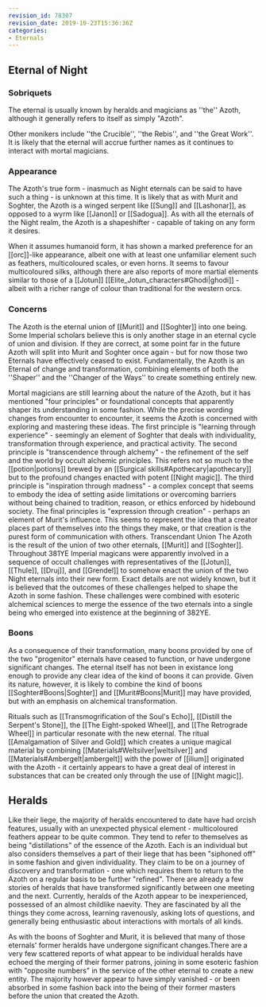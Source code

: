 ```yaml
---
revision_id: 78307
revision_date: 2019-10-23T15:36:36Z
categories:
- Eternals
---
```



## Eternal of Night
### Sobriquets
The eternal is usually known by heralds and magicians as ''the'' Azoth, although it generally refers to itself as simply "Azoth". 

Other monikers include ''the Crucible'', ''the Rebis'', and ''the Great Work''. It is likely that the eternal will accrue further names as it continues to interact with mortal magicians.

### Appearance
The Azoth's true form - inasmuch as Night eternals can be said to have such a thing - is unknown at this time. It is likely that as with Murit and Soghter, the Azoth is a winged serpent like [[Sung]] and [[Lashonar]], as opposed to a wyrm like [[Janon]] or [[Sadogua]]. As with all the eternals of the Night realm, the Azoth is a shapeshifter - capable of taking on any form it desires. 

When it assumes humanoid form, it has shown a marked preference for an [[orc]]-like appearance, albeit one with at least one unfamiliar element such as feathers, multicoloured scales, or even horns. It seems to favour multicoloured silks, although there are also reports of more martial elements similar to those of a [[Jotun]] [[Elite_Jotun_characters#Ghodi|ghodi]] - albeit with a richer range of colour than traditional for the western orcs.

### Concerns
The Azoth is the eternal union of [[Murit]] and [[Soghter]] into one being. Some Imperial scholars believe this is only another stage in an eternal cycle of union and division. If they are correct, at some point far in the future Azoth will split into Murit and Soghter once again - but for now those two Eternals have effectively ceased to exist. Fundamentally, the Azoth is an Eternal of change and transformation, combining elements of both the ''Shaper'' and the ''Changer of the Ways'' to create something entirely new.

Mortal magicians are still learning about the nature of the Azoth, but it has mentioned "four principles" or foundational concepts that apparently shaper its understanding in some fashion. While the precise wording changes from encounter to encounter, it seems the Azoth is concerned with exploring and mastering these ideas. The first principle is "learning through experience" - seemingly an element of Soghter that deals with individuality, transformation through experience, and practical activity. The second principle is "transcendence through alchemy" - the refinement of the self and the world by occult alchemic principles. This refers not so much to the [[potion|potions]] brewed by an [[Surgical skills#Apothecary|apothecary]] but to the profound changes enacted with potent [[Night magic]]. The third principle is "inspiration through madness" - a complex concept that seems to embody the idea of setting aside limitations or overcoming barriers without being chained to tradition, reason, or ethics enforced by hidebound society. The final principles is "expression through creation" - perhaps an element of Murit's influence. This seems to represent the idea that a creator places part of themselves into the things they make, or that creation is the purest form of communication with others.
Transcendant Union
The Azoth is the result of the union of two other eternals, [[Murit]] and [[Soghter]]. Throughout 381YE Imperial magicans were apparently involved in a sequence of occult challenges with representatives of the [[Jotun]], [[Thule]], [[Druj]], and [[Grendel]] to somehow enact the union of the two Night eternals into their new form. Exact details are not widely known, but it is believed that the outcomes of these challenges helped to shape the Azoth in some fashion. These challenges were combined with esoteric alchemical sciences to merge the essence of the two eternals into a single being who emerged into existence at the beginning of 382YE.

### Boons
As a consequence of their transformation, many boons provided by one of the two "progenitor" eternals have ceased to function, or have undergone significant changes. The eternal itself has not been in existance long enough to provide any clear idea of the kind of boons it can provide. Given its nature, however, it is likely to combine the kind of boons [[Soghter#Boons|Soghter]] and [[Murit#Boons|Murit]] may have provided, but with an emphasis on alchemical transformation. 

Rituals such as [[Transmogrification of the Soul's Echo]], [[Distill the Serpent's Stone]], the [[The Eight-spoked Wheel]], and [[The Retrograde Wheel]] in particular resonate with the new eternal. The ritual [[Amalgamation of Silver and Gold]] which creates a unique magical material by combining [[Materials#Weltsilver|weltsilver]] and [[Materials#Ambergelt|ambergelt]] with the power of [[ilium]] originated with the Azoth - it certainly appears to have a great deal of interest in substances that can be created only through the use of [[Night magic]].

## Heralds
Like their liege, the majority of heralds encountered to date have had orcish features, usually with an unexpected physical element - multicoloured feathers appear to be quite common. They tend to refer to themselves as being "distillations" of the essence of the Azoth. Each is an individual but also considers themselves a part of their liege that has been "siphoned off" in some fashion and given individuality. They claim to be on a journey of discovery and transformation - one which requires them to return to the Azoth on a regular basis to be further "refined". There are already a few stories of heralds that have transformed significantly between one meeting and the next. Currently, heralds of the Azoth appear to be inexperienced, possessed of an almost childlike naevity. They are fascinated by all the things they come across, learning ravenously, asking lots of questions, and generally being enthusiastic about interactions with mortals of all kinds.

As with the boons of Soghter and Murit, it is believed that many of those eternals' former heralds have undergone significant changes.There are a very few scattered reports of what appear to be individual heralds have echoed the merging of their former patrons, joining in some esoteric fashion with "opposite numbers" in the service of the other eternal to create a new entity. The majority however appear to have simply vanished - or been absorbed in some fashion back into the being of their former masters before the union that created the Azoth.

